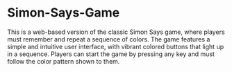 # Simon-Says-Game
This is a web-based version of the classic Simon Says game, where players must remember and repeat a sequence of colors. The game features a simple and intuitive user interface, with vibrant colored buttons that light up in a sequence. Players can start the game by pressing any key and must follow the color pattern shown to them.
